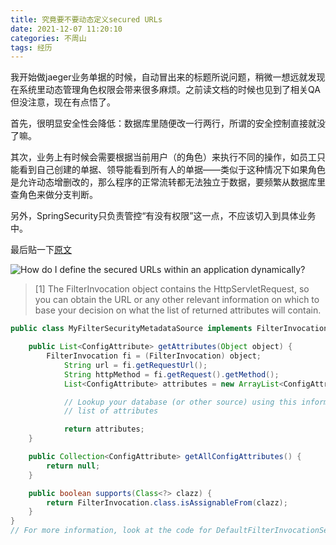 ```yaml
---
title: 究竟要不要动态定义secured URLs
date: 2021-12-07 11:20:10
categories: 不周山
tags: 经历
---
```


我开始做jaeger业务单据的时候，自动冒出来的标题所说问题，稍微一想远就发现在系统里动态管理角色权限会带来很多麻烦。之前读文档的时候也见到了相关QA但没注意，现在有点悟了。
<!-- more -->

首先，很明显安全性会降低：数据库里随便改一行两行，所谓的安全控制直接就没了嘛。

其次，业务上有时候会需要根据当前用户（的角色）来执行不同的操作，如员工只能看到自己创建的单据、领导能看到所有人的单据——类似于这种情况下如果角色是允许动态增删改的，那么程序的正常流转都无法独立于数据，要频繁从数据库里查角色来做分支判断。

另外，SpringSecurity只负责管控“有没有权限”这一点，不应该切入到具体业务中。

最后贴一下[原文](https://docs.spring.io/spring-security/reference/servlet/appendix/faq.html#appendix-faq-dynamic-url-metadata)

![How do I define the secured URLs within an application dynamically?](appendix-faq-dynamic-url-metadata.jpg)

> [1] The FilterInvocation object contains the HttpServletRequest, so you can obtain the URL or any other relevant information on which to base your decision on what the list of returned attributes will contain.

```JAVA
public class MyFilterSecurityMetadataSource implements FilterInvocationSecurityMetadataSource {

    public List<ConfigAttribute> getAttributes(Object object) {
        FilterInvocation fi = (FilterInvocation) object;
            String url = fi.getRequestUrl();
            String httpMethod = fi.getRequest().getMethod();
            List<ConfigAttribute> attributes = new ArrayList<ConfigAttribute>();

            // Lookup your database (or other source) using this information and populate the
            // list of attributes

            return attributes;
    }

    public Collection<ConfigAttribute> getAllConfigAttributes() {
        return null;
    }

    public boolean supports(Class<?> clazz) {
        return FilterInvocation.class.isAssignableFrom(clazz);
    }
}
// For more information, look at the code for DefaultFilterInvocationSecurityMetadataSource.
```
